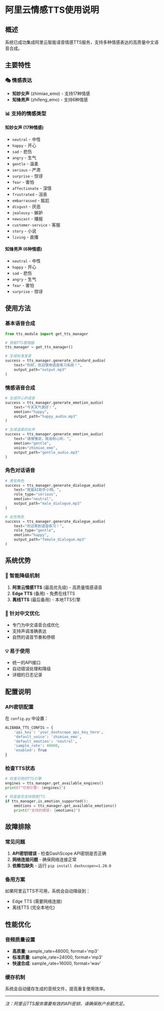 # 阿里云情感TTS使用说明

## 概述

系统已成功集成阿里云智能语音情感TTS服务，支持多种情感表达的高质量中文语音合成。

## 主要特性

### 🎭 情感表达
- **知妙女声** (zhimiao_emo) - 支持17种情感
- **知锋男声** (zhifeng_emo) - 支持6种情感

### 📊 支持的情感类型

#### 知妙女声 (17种情感)
- `neutral` - 中性
- `happy` - 开心  
- `sad` - 悲伤
- `angry` - 生气
- `gentle` - 温柔
- `serious` - 严肃
- `surprise` - 惊讶
- `fear` - 害怕
- `affectionate` - 深情
- `frustrated` - 沮丧
- `embarrassed` - 尴尬
- `disgust` - 厌恶
- `jealousy` - 嫉妒
- `newscast` - 播报
- `customer-service` - 客服
- `story` - 小说
- `living` - 直播

#### 知锋男声 (6种情感)
- `neutral` - 中性
- `happy` - 开心
- `sad` - 悲伤
- `angry` - 生气
- `fear` - 害怕
- `surprise` - 惊讶

## 使用方法

### 基本语音合成
```python
from tts_module import get_tts_manager

# 获取TTS管理器
tts_manager = get_tts_manager()

# 生成标准发音
success = tts_manager.generate_standard_audio(
    text="你好，欢迎使用语音练习系统！",
    output_path="output.mp3"
)
```

### 情感语音合成
```python
# 生成开心的语音
success = tts_manager.generate_emotion_audio(
    text="今天天气真好！",
    emotion="happy",
    output_path="happy_audio.mp3"
)

# 生成温柔的女声
success = tts_manager.generate_emotion_audio(
    text="请慢慢说，我会耐心听。",
    emotion="gentle",
    voice="zhimiao_emo",
    output_path="gentle_audio.mp3"
)
```

### 角色对话语音
```python
# 男性角色
success = tts_manager.generate_dialogue_audio(
    text="我是AI助手小明。",
    role_type="serious",
    emotion="neutral",
    output_path="male_dialogue.mp3"
)

# 女性角色
success = tts_manager.generate_dialogue_audio(
    text="欢迎来到语音练习！",
    role_type="gentle",
    emotion="happy",
    output_path="female_dialogue.mp3"
)
```

## 系统优势

### 🔄 智能降级机制
1. **阿里云情感TTS** (最高优先级) - 高质量情感语音
2. **Edge TTS** (备用) - 免费在线TTS
3. **离线TTS** (最后备用) - 本地TTS引擎

### 🎯 针对中文优化
- 专门为中文语音合成优化
- 支持声调准确表达
- 自然的语音节奏和停顿

### 💡 易于使用
- 统一的API接口
- 自动错误处理和降级
- 详细的日志记录

## 配置说明

### API密钥配置
在 `config.py` 中设置：
```python
ALIBABA_TTS_CONFIG = {
    'api_key': 'your_dashscope_api_key_here',
    'default_voice': 'zhimiao_emo',
    'default_emotion': 'neutral',
    'sample_rate': 48000,
    'enabled': True
}
```

### 检查TTS状态
```python
# 检查可用的TTS引擎
engines = tts_manager.get_available_engines()
print(f"可用引擎: {engines}")

# 检查是否支持情感TTS
if tts_manager.is_emotion_supported():
    emotions = tts_manager.get_available_emotions()
    print(f"支持的情感: {emotions}")
```

## 故障排除

### 常见问题
1. **API密钥错误** - 检查DashScope API密钥是否正确
2. **网络连接问题** - 确保网络连接正常
3. **依赖包缺失** - 运行 `pip install dashscope>=1.20.0`

### 备用方案
如果阿里云TTS不可用，系统会自动降级到：
- Edge TTS (需要网络连接)
- 离线TTS (完全本地化)

## 性能优化

### 音频质量设置
- **高质量**: sample_rate=48000, format='mp3'
- **标准质量**: sample_rate=24000, format='mp3'  
- **快速合成**: sample_rate=16000, format='wav'

### 缓存机制
系统会自动缓存生成的音频文件，提高重复使用效率。

---

*注：阿里云TTS服务需要有效的API密钥，请确保账户余额充足。*
